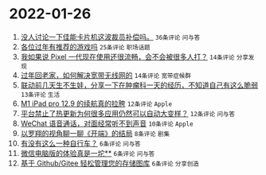 # 2022-01-26

1. [没人讨论一下佳能卡片机这波裁员补偿吗。](https://www.v2ex.com/t/830626) `36条评论` `问与答`
1. [各位过年有推荐的游戏吗](https://www.v2ex.com/t/830638) `25条评论` `职场话题`
1. [我如果说 Pixel 一代现在使用还很流畅，会不会被很多人打？](https://www.v2ex.com/t/830637) `14条评论` `分享发现`
1. [过年回老家，如何解决宽带无线网的](https://www.v2ex.com/t/830628) `14条评论` `宽带症候群`
1. [联动前几天生不生娃，分享一下在肿瘤科一天的经历，不知道自己有这么脆弱](https://www.v2ex.com/t/830642) `13条评论` `生活`
1. [M1 iPad pro 12.9 的续航真的拉胯](https://www.v2ex.com/t/830630) `12条评论` `Apple`
1. [平台禁止了热更新为何很多应用仍然可以自动大变样？](https://www.v2ex.com/t/830619) `12条评论` `问与答`
1. [WeChat 语音通话，对面经常听不到声音](https://www.v2ex.com/t/830621) `10条评论` `Apple`
1. [以罗翔的视角聊一聊《开端》的结局](https://www.v2ex.com/t/830650) `8条评论` `剧集`
1. [有没有这么一种自行车？](https://www.v2ex.com/t/830658) `6条评论` `问与答`
1. [微信电脑版的体验真是一坨**](https://www.v2ex.com/t/830635) `6条评论` `问与答`
1. [基于 Github/Gitee 轻松管理您的存储图库](https://www.v2ex.com/t/830632) `6条评论` `分享创造`
